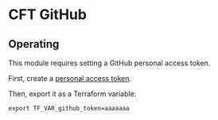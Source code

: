 # CFT GitHub

## Operating

This module requires setting a GitHub personal access token.

First, create a [personal access token](https://help.github.com/en/enterprise/2.17/user/authenticating-to-github/creating-a-personal-access-token-for-the-command-line#creating-a-token).

Then, export it as a Terraform variable:

```
export TF_VAR_github_token=aaaaaaa
````